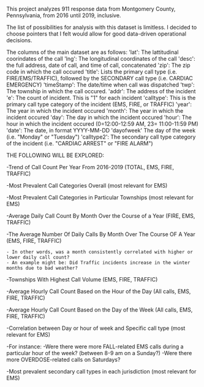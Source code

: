 This project analyzes 911 response data from Montgomery County, Pennsylvania, from 2016 until 2019, inclusive.

The list of possibilities for analysis with this dataset is limitless. I decided to choose pointers that I felt would allow for good data-driven operational decisions.

The columns of the main dataset are as follows:
'lat': The lattitudinal coorindates of the call
'lng': The longitudinal coordinates of the call
'desc': the full address, date of call, and time of call, concatenated
'zip': The zip code in which the call occured
'title': Lists the primary call type (i.e. FIRE/EMS/TRAFFIC), followed by the SECONDARY call type (i.e. CARDIAC EMERGENCY)
'timeStamp': The date/time when call was dispatched
'twp': The township in which the call occured.
'addr': The address of the incident
'e': The count of incident. This is "1" for each incident
'calltype': This is the primary call type category of the incident (EMS, FIRE, or TRAFFIC)
'year': The year in which the incident occured
'month': The year in which the incident occured
'day': The day in which the incident occured
'hour': The hour in which the incident occured (0=12:00-12:59 AM, 23= 11:00-11:59 PM)
'date': The date, in format YYYY-MM-DD
'dayofweek' The day of the week (i.e. "Monday" or "Tuesday")
'calltype2': The secondary call type category of the incident (i.e. "CARDIAC ARREST" or "FIRE ALARM")


THE FOLLOWING WILL BE EXPLORED:

-Trend of Call Count Per Year From 2016-2019 (TOTAL, EMS, FIRE, TRAFFIC)

-Most Prevalent Call Categories Overall (most relevant for EMS)

-Most Prevalent Call Categories in Particular Townships (most relevant for EMS)

-Average Daily Call Count By Month Over the Course of a Year (FIRE, EMS, TRAFFIC)

-The Average Number Of Daily Calls By Month Over The Course OF A Year (EMS, FIRE, TRAFFIC)

    - In other words, was a month consistently correlated with higher or lower daily call count?
    - An example might be: Did Traffic incidents increase in the winter months due to bad weather?
    
-Townships With Highest Call Volume (EMS, FIRE, TRAFFIC)

-Average Hourly Call Count Based on the Hour of the Day (All calls, EMS, FIRE, TRAFFIC)

-Average Hourly Call Count Based on the Day of the Week (All calls, EMS, FIRE, TRAFFIC)

-Correlation between Day or hour of week and Specific call type (most relevant for EMS)

  -For instance:
    -Were there were more FALL-related EMS calls during a particular hour of the week? (between 8-9 am on a 
     Sunday?)
    -Were there more OVERDOSE-related calls on Saturdays?
    
-Most prevalent secondary call types in each jurisdiction (most relevant for EMS)
